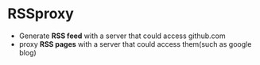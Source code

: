 # RSSproxy
* Generate **RSS feed** with a server that could access github.com
* proxy **RSS pages** with a server that could access them(such as google blog)
